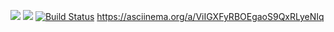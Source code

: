 <a href="https://codeclimate.com/github/dmalinkos/python-project-lvl1/maintainability"><img src="https://api.codeclimate.com/v1/badges/b0ee4c0fe376233b6a47/maintainability" /></a>
<a href="https://codeclimate.com/github/dmalinkos/python-project-lvl1/test_coverage"><img src="https://api.codeclimate.com/v1/badges/b0ee4c0fe376233b6a47/test_coverage" /></a>
[![Build Status](https://travis-ci.com/dmalinkos/python-project-lvl1.svg?branch=master)](https://travis-ci.com/dmalinkos/python-project-lvl1)
https://asciinema.org/a/ViIGXFyRBOEgaoS9QxRLyeNIq
